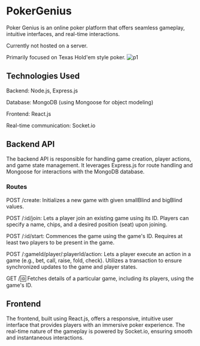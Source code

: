 # PokerGenius
Poker Genius is an online poker platform that offers seamless gameplay, intuitive interfaces, and real-time interactions.

Currently not hosted on a server.

Primarily focused on Texas Hold'em style poker. 
![p1](https://github.com/cainyong00/PokerGenius/assets/112453688/98afc1c5-e334-443e-9a25-d38b2b4fcb4a)

## **Technologies Used**

Backend: Node.js, Express.js

Database: MongoDB (using Mongoose for object modeling)

Frontend: React.js

Real-time communication: Socket.io


## **Backend API**

The backend API is responsible for handling game creation, player actions, and game state management. It leverages Express.js for route handling and Mongoose for interactions with the MongoDB database.

### Routes

POST /create: Initializes a new game with given smallBlind and bigBlind values.

POST /:id/join: Lets a player join an existing game using its ID. Players can specify a name, chips, and a desired position (seat) upon joining.

POST /:id/start: Commences the game using the game's ID. Requires at least two players to be present in the game.

POST /:gameId/player/:playerId/action: Lets a player execute an action in a game (e.g., bet, call, raise, fold, check). Utilizes a transaction to ensure synchronized updates to the game and player states.

GET /:id: Fetches details of a particular game, including its players, using the game's ID.

## **Frontend**
The frontend, built using React.js, offers a responsive, intuitive user interface that provides players with an immersive poker experience. The real-time nature of the gameplay is powered by Socket.io, ensuring smooth and instantaneous interactions.
